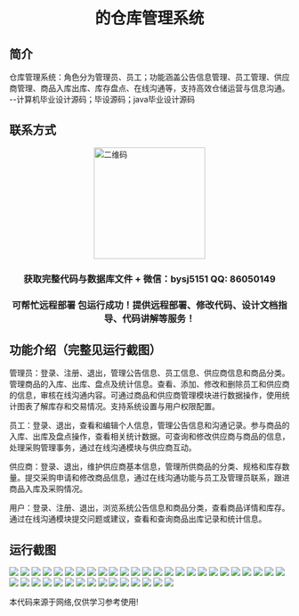 <p><h1 align="center">的仓库管理系统</h1></p>

## 简介
仓库管理系统：角色分为管理员、员工；功能涵盖公告信息管理、员工管理、供应商管理、商品入库出库、库存盘点、在线沟通等，支持高效仓储运营与信息沟通。    --计算机毕业设计源码；毕设源码；java毕业设计源码


## 联系方式
<img src="https://bs-1329754181.cos.ap-shanghai.myqcloud.com/wx.jpg" alt="二维码" style="display: block; margin: 0 auto;" width="200px">
<p><h3 align="center">获取完整代码与数据库文件 + 微信：bysj5151 QQ: 86050149</h3></p>
<p><h3 align="center">可帮忙远程部署 包运行成功！提供远程部署、修改代码、设计文档指导、代码讲解等服务！</h3></p>

## 功能介绍（完整见运行截图）
管理员：登录、注册、退出，管理公告信息、员工信息、供应商信息和商品分类。管理商品的入库、出库、盘点及统计信息。查看、添加、修改和删除员工和供应商的信息，审核在线沟通内容。可通过商品和供应商管理模块进行数据操作，使用统计图表了解库存和交易情况。支持系统设置与用户权限配置。

员工：登录、退出，查看和编辑个人信息，管理公告信息和沟通记录。参与商品的入库、出库及盘点操作，查看相关统计数据。可查询和修改供应商与商品的信息，处理采购管理事务，通过在线沟通模块与供应商互动。

供应商：登录、退出，维护供应商基本信息，管理所供商品的分类、规格和库存数量。提交采购申请和修改商品信息，通过在线沟通功能与员工及管理员联系，跟进商品入库及采购情况。

用户：登录、注册、退出，浏览系统公告信息和商品分类，查看商品详情和库存。通过在线沟通模块提交问题或建议，查看和查询商品出库记录和统计信息。


## 运行截图
![](https://bs-1329754181.cos.ap-shanghai.myqcloud.com/ssm/WarehouseManagementSystem2/img/001.jpg)
![](https://bs-1329754181.cos.ap-shanghai.myqcloud.com/ssm/WarehouseManagementSystem2/img/002.jpg)
![](https://bs-1329754181.cos.ap-shanghai.myqcloud.com/ssm/WarehouseManagementSystem2/img/003.jpg)
![](https://bs-1329754181.cos.ap-shanghai.myqcloud.com/ssm/WarehouseManagementSystem2/img/004.jpg)
![](https://bs-1329754181.cos.ap-shanghai.myqcloud.com/ssm/WarehouseManagementSystem2/img/005.jpg)
![](https://bs-1329754181.cos.ap-shanghai.myqcloud.com/ssm/WarehouseManagementSystem2/img/006.jpg)
![](https://bs-1329754181.cos.ap-shanghai.myqcloud.com/ssm/WarehouseManagementSystem2/img/007.jpg)
![](https://bs-1329754181.cos.ap-shanghai.myqcloud.com/ssm/WarehouseManagementSystem2/img/008.jpg)
![](https://bs-1329754181.cos.ap-shanghai.myqcloud.com/ssm/WarehouseManagementSystem2/img/009.jpg)
![](https://bs-1329754181.cos.ap-shanghai.myqcloud.com/ssm/WarehouseManagementSystem2/img/010.jpg)
![](https://bs-1329754181.cos.ap-shanghai.myqcloud.com/ssm/WarehouseManagementSystem2/img/011.jpg)
![](https://bs-1329754181.cos.ap-shanghai.myqcloud.com/ssm/WarehouseManagementSystem2/img/012.jpg)
![](https://bs-1329754181.cos.ap-shanghai.myqcloud.com/ssm/WarehouseManagementSystem2/img/013.jpg)
![](https://bs-1329754181.cos.ap-shanghai.myqcloud.com/ssm/WarehouseManagementSystem2/img/014.jpg)
![](https://bs-1329754181.cos.ap-shanghai.myqcloud.com/ssm/WarehouseManagementSystem2/img/015.jpg)
![](https://bs-1329754181.cos.ap-shanghai.myqcloud.com/ssm/WarehouseManagementSystem2/img/016.jpg)
![](https://bs-1329754181.cos.ap-shanghai.myqcloud.com/ssm/WarehouseManagementSystem2/img/017.jpg)
![](https://bs-1329754181.cos.ap-shanghai.myqcloud.com/ssm/WarehouseManagementSystem2/img/018.jpg)
![](https://bs-1329754181.cos.ap-shanghai.myqcloud.com/ssm/WarehouseManagementSystem2/img/019.jpg)
![](https://bs-1329754181.cos.ap-shanghai.myqcloud.com/ssm/WarehouseManagementSystem2/img/020.jpg)
![](https://bs-1329754181.cos.ap-shanghai.myqcloud.com/ssm/WarehouseManagementSystem2/img/021.jpg)
![](https://bs-1329754181.cos.ap-shanghai.myqcloud.com/ssm/WarehouseManagementSystem2/img/022.jpg)
![](https://bs-1329754181.cos.ap-shanghai.myqcloud.com/ssm/WarehouseManagementSystem2/img/023.jpg)
![](https://bs-1329754181.cos.ap-shanghai.myqcloud.com/ssm/WarehouseManagementSystem2/img/024.jpg)
![](https://bs-1329754181.cos.ap-shanghai.myqcloud.com/ssm/WarehouseManagementSystem2/img/025.jpg)
![](https://bs-1329754181.cos.ap-shanghai.myqcloud.com/ssm/WarehouseManagementSystem2/img/026.jpg)
![](https://bs-1329754181.cos.ap-shanghai.myqcloud.com/ssm/WarehouseManagementSystem2/img/027.jpg)
![](https://bs-1329754181.cos.ap-shanghai.myqcloud.com/ssm/WarehouseManagementSystem2/img/028.jpg)
![](https://bs-1329754181.cos.ap-shanghai.myqcloud.com/ssm/WarehouseManagementSystem2/img/029.jpg)
![](https://bs-1329754181.cos.ap-shanghai.myqcloud.com/ssm/WarehouseManagementSystem2/img/030.jpg)
![](https://bs-1329754181.cos.ap-shanghai.myqcloud.com/ssm/WarehouseManagementSystem2/img/031.jpg)
![](https://bs-1329754181.cos.ap-shanghai.myqcloud.com/ssm/WarehouseManagementSystem2/img/032.jpg)
![](https://bs-1329754181.cos.ap-shanghai.myqcloud.com/ssm/WarehouseManagementSystem2/img/033.jpg)
![](https://bs-1329754181.cos.ap-shanghai.myqcloud.com/ssm/WarehouseManagementSystem2/img/034.jpg)
![](https://bs-1329754181.cos.ap-shanghai.myqcloud.com/ssm/WarehouseManagementSystem2/img/035.jpg)
![](https://bs-1329754181.cos.ap-shanghai.myqcloud.com/ssm/WarehouseManagementSystem2/img/036.jpg)
![](https://bs-1329754181.cos.ap-shanghai.myqcloud.com/ssm/WarehouseManagementSystem2/img/037.jpg)
![](https://bs-1329754181.cos.ap-shanghai.myqcloud.com/ssm/WarehouseManagementSystem2/img/038.jpg)
![](https://bs-1329754181.cos.ap-shanghai.myqcloud.com/ssm/WarehouseManagementSystem2/img/039.jpg)
![](https://bs-1329754181.cos.ap-shanghai.myqcloud.com/ssm/WarehouseManagementSystem2/img/040.jpg)

<p>本代码来源于网络,仅供学习参考使用!</p>
